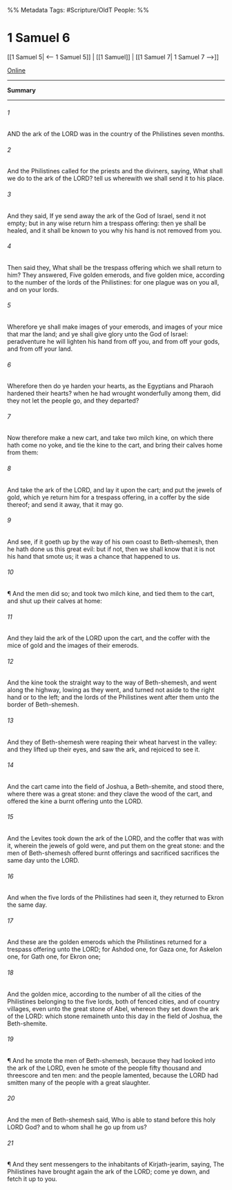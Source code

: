 

%% Metadata
Tags: #Scripture/OldT
People: 
%%
# 1 Samuel 6
[[1 Samuel 5| <-- 1 Samuel 5]] | [[1 Samuel]] | [[1 Samuel 7| 1 Samuel 7 -->]]

[Online](https://churchofjesuschrist.org/study/scriptures/ot/1-sam/6?lang=eng)

---
__Summary__



---

###### 1
AND the ark of the LORD was in the country of the Philistines seven months.
###### 2
And the Philistines called for the priests and the diviners, saying, What shall we do to the ark of the LORD?  tell us wherewith we shall send it to his place.
###### 3
And they said, If ye send away the ark of the God of Israel, send it not empty; but in any wise return him a trespass offering: then ye shall be healed, and it shall be known to you why his hand is not removed from you.
###### 4
Then said they, What shall be the trespass offering which we shall return to him?  They answered, Five golden emerods, and five golden mice, according to the number of the lords of the Philistines: for one plague was on you all, and on your lords.
###### 5
Wherefore ye shall make images of your emerods, and images of your mice that mar the land; and ye shall give glory unto the God of Israel: peradventure he will lighten his hand from off you, and from off your gods, and from off your land.
###### 6
Wherefore then do ye harden your hearts, as the Egyptians and Pharaoh hardened their hearts?  when he had wrought wonderfully among them, did they not let the people go, and they departed?
###### 7
Now therefore make a new cart, and take two milch kine, on which there hath come no yoke, and tie the kine to the cart, and bring their calves home from them:
###### 8
And take the ark of the LORD, and lay it upon the cart; and put the jewels of gold, which ye return him for a trespass offering, in a coffer by the side thereof; and send it away, that it may go.
###### 9
And see, if it goeth up by the way of his own coast to Beth-shemesh, then he hath done us this great evil: but if not, then we shall know that it is not his hand that smote us; it was a chance that happened to us.
###### 10
¶ And the men did so; and took two milch kine, and tied them to the cart, and shut up their calves at home:
###### 11
And they laid the ark of the LORD upon the cart, and the coffer with the mice of gold and the images of their emerods.
###### 12
And the kine took the straight way to the way of Beth-shemesh, and went along the highway, lowing as they went, and turned not aside to the right hand or to the left; and the lords of the Philistines went after them unto the border of Beth-shemesh.
###### 13
And they of Beth-shemesh were reaping their wheat harvest in the valley: and they lifted up their eyes, and saw the ark, and rejoiced to see it.
###### 14
And the cart came into the field of Joshua, a Beth-shemite, and stood there, where there was a great stone: and they clave the wood of the cart, and offered the kine a burnt offering unto the LORD.
###### 15
And the Levites took down the ark of the LORD, and the coffer that was with it, wherein the jewels of gold were, and put them on the great stone: and the men of Beth-shemesh offered burnt offerings and sacrificed sacrifices the same day unto the LORD.
###### 16
And when the five lords of the Philistines had seen it, they returned to Ekron the same day.
###### 17
And these are the golden emerods which the Philistines returned for a trespass offering unto the LORD; for Ashdod one, for Gaza one, for Askelon one, for Gath one, for Ekron one;
###### 18
And the golden mice, according to the number of all the cities of the Philistines belonging to the five lords, both of fenced cities, and of country villages, even unto the great stone of Abel, whereon they set down the ark of the LORD: which stone remaineth unto this day in the field of Joshua, the Beth-shemite.
###### 19
¶ And he smote the men of Beth-shemesh, because they had looked into the ark of the LORD, even he smote of the people fifty thousand and threescore and ten men: and the people lamented, because the LORD had smitten many of the people with a great slaughter.
###### 20
And the men of Beth-shemesh said, Who is able to stand before this holy LORD God?  and to whom shall he go up from us?
###### 21
¶ And they sent messengers to the inhabitants of Kirjath-jearim, saying, The Philistines have brought again the ark of the LORD; come ye down, and fetch it up to you.



